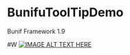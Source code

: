 # BunifuToolTipDemo
Bunif Framework 1.9

#W
[![IMAGE ALT TEXT HERE](https://img.youtube.com/vi/Y7bFFgrLSEXA/0.jpg)](https://www.youtube.com/watch?v=7bFFgrLSEXA)
